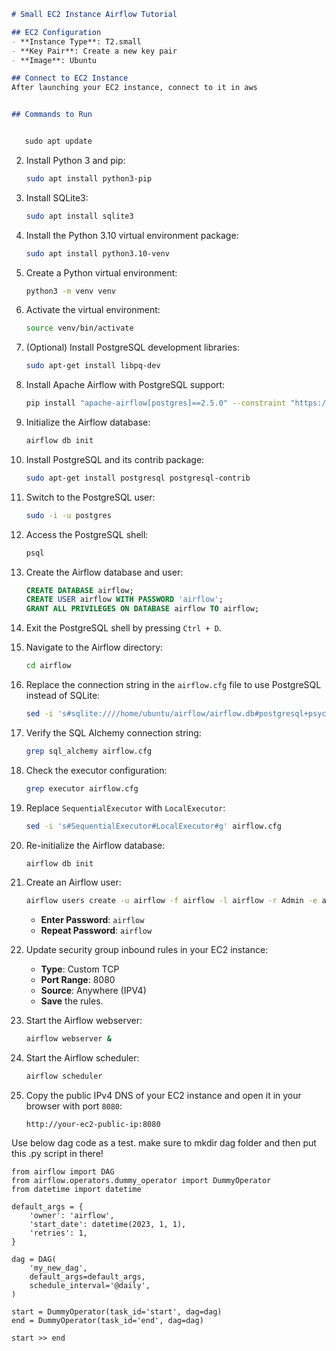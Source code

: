 ```markdown
# Small EC2 Instance Airflow Tutorial

## EC2 Configuration
- **Instance Type**: T2.small
- **Key Pair**: Create a new key pair
- **Image**: Ubuntu

## Connect to EC2 Instance
After launching your EC2 instance, connect to it in aws


## Commands to Run


   sudo apt update
   ```

2. Install Python 3 and pip:
   ```bash
   sudo apt install python3-pip
   ```

3. Install SQLite3:
   ```bash
   sudo apt install sqlite3
   ```

4. Install the Python 3.10 virtual environment package:
   ```bash
   sudo apt install python3.10-venv
   ```

5. Create a Python virtual environment:
   ```bash
   python3 -m venv venv
   ```

6. Activate the virtual environment:
   ```bash
   source venv/bin/activate
   ```

7. (Optional) Install PostgreSQL development libraries:
   ```bash
   sudo apt-get install libpq-dev
   ```

8. Install Apache Airflow with PostgreSQL support:
   ```bash
   pip install "apache-airflow[postgres]==2.5.0" --constraint "https://raw.githubusercontent.com/apache/airflow/constraints-2.5.0/constraints-3.7.txt"
   ```

9. Initialize the Airflow database:
   ```bash
   airflow db init
   ```

10. Install PostgreSQL and its contrib package:
    ```bash
    sudo apt-get install postgresql postgresql-contrib
    ```

11. Switch to the PostgreSQL user:
    ```bash
    sudo -i -u postgres
    ```

12. Access the PostgreSQL shell:
    ```bash
    psql
    ```

13. Create the Airflow database and user:
    ```sql
    CREATE DATABASE airflow;
    CREATE USER airflow WITH PASSWORD 'airflow';
    GRANT ALL PRIVILEGES ON DATABASE airflow TO airflow;
    ```

14. Exit the PostgreSQL shell by pressing `Ctrl + D`.

15. Navigate to the Airflow directory:
    ```bash
    cd airflow
    ```

16. Replace the connection string in the `airflow.cfg` file to use PostgreSQL instead of SQLite:
    ```bash
    sed -i 's#sqlite:////home/ubuntu/airflow/airflow.db#postgresql+psycopg2://airflow:airflow@localhost/airflow#g' airflow.cfg
    ```

17. Verify the SQL Alchemy connection string:
    ```bash
    grep sql_alchemy airflow.cfg
    ```

18. Check the executor configuration:
    ```bash
    grep executor airflow.cfg
    ```

19. Replace `SequentialExecutor` with `LocalExecutor`:
    ```bash
    sed -i 's#SequentialExecutor#LocalExecutor#g' airflow.cfg
    ```

20. Re-initialize the Airflow database:
    ```bash
    airflow db init
    ```

21. Create an Airflow user:
    ```bash
    airflow users create -u airflow -f airflow -l airflow -r Admin -e airflow@gmail.com
    ```
    - **Enter Password**: `airflow`
    - **Repeat Password**: `airflow`

22. Update security group inbound rules in your EC2 instance:
    - **Type**: Custom TCP
    - **Port Range**: 8080
    - **Source**: Anywhere (IPV4)
    - **Save** the rules.

23. Start the Airflow webserver:
    ```bash
    airflow webserver &
    ```

24. Start the Airflow scheduler:
    ```bash
    airflow scheduler
    ```

25. Copy the public IPv4 DNS of your EC2 instance and open it in your browser with port `8080`:
    ```text
    http://your-ec2-public-ip:8080
    ```
Use below dag code as a test. make sure to mkdir dag folder and then put this .py script in there!
```text
from airflow import DAG
from airflow.operators.dummy_operator import DummyOperator
from datetime import datetime

default_args = {
    'owner': 'airflow',
    'start_date': datetime(2023, 1, 1),
    'retries': 1,
}

dag = DAG(
    'my_new_dag',
    default_args=default_args,
    schedule_interval='@daily',
)

start = DummyOperator(task_id='start', dag=dag)
end = DummyOperator(task_id='end', dag=dag)

start >> end

 ```
